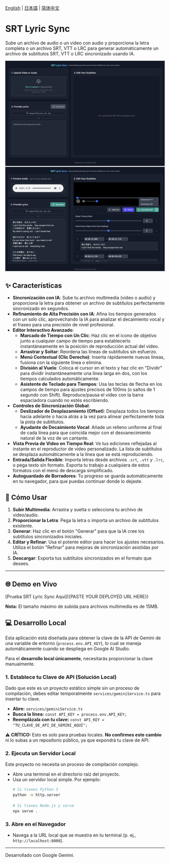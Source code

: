 [English](./README.md) | [日本語](./README.ja.md) | [简体中文](./README.zh-CN.md)

# SRT Lyric Sync

Sube un archivo de audio o un video con audio y proporciona la letra completa o un archivo SRT, VTT o LRC para generar automáticamente un archivo de subtítulos SRT, VTT o LRC sincronizado usando IA.

![SRT Lyric Sync - Interfaz Principal](https://raw.githubusercontent.com/atommy1966/SRT-Lyric-Sync-assets/main/2025-09-12%2014.48.26.png)
![SRT Lyric Sync - Vista del Editor](https://raw.githubusercontent.com/atommy1966/SRT-Lyric-Sync-assets/main/2025-09-12%2014.50.11.png)

## ✨ Características

*   **Sincronización con IA**: Sube tu archivo multimedia (video o audio) y proporciona la letra para obtener un archivo de subtítulos perfectamente sincronizado en segundos.
*   **Refinamiento de Alta Precisión con IA**: Afina los tiempos generados con un solo clic, aprovechando la IA para analizar el decaimiento vocal y el fraseo para una precisión de nivel profesional.
*   **Editor Interactivo Avanzado**:
    *   **Marcado de Tiempo con Un Clic**: Haz clic en el icono de objetivo junto a cualquier campo de tiempo para establecerlo instantáneamente en la posición de reproducción actual del video.
    *   **Arrastrar y Soltar**: Reordena las líneas de subtítulos sin esfuerzo.
    *   **Menú Contextual (Clic Derecho)**: Inserta rápidamente nuevas líneas, fusiona con la siguiente línea o elimina.
    *   **División al Vuelo**: Coloca el cursor en el texto y haz clic en "Dividir" para dividir instantáneamente una línea larga en dos, con los tiempos calculados automáticamente.
    *   **Asistente de Teclado para Tiempos**: Usa las teclas de flecha en los campos de tiempo para ajustes precisos de 100ms (o saltos de 1 segundo con Shift). Reproduce/pausa el video con la barra espaciadora cuando no estés escribiendo.
*   **Controles de Sincronización Global**:
    *   **Deslizador de Desplazamiento (Offset)**: Desplaza todos los tiempos hacia adelante o hacia atrás a la vez para alinear perfectamente toda la pista de subtítulos.
    *   **Ayudante de Decaimiento Vocal**: Añade un relleno uniforme al final de cada línea para que coincida mejor con el desvanecimiento natural de la voz de un cantante.
*   **Vista Previa de Video en Tiempo Real**: Ve tus ediciones reflejadas al instante en el reproductor de video personalizado. La lista de subtítulos se desplaza automáticamente a la línea que se está reproduciendo.
*   **Entrada/Salida Flexible**: Importa letras desde archivos `.srt`, `.vtt` y `.lrc`, o pega texto sin formato. Exporta tu trabajo a cualquiera de estos formatos con el menú de descarga simplificado.
*   **Autoguardado de Borradores**: Tu progreso se guarda automáticamente en tu navegador, para que puedas continuar donde lo dejaste.

## 🚀 Cómo Usar

1.  **Subir Multimedia**: Arrastra y suelta o selecciona tu archivo de video/audio.
2.  **Proporcionar la Letra**: Pega la letra o importa un archivo de subtítulos existente.
3.  **Generar**: Haz clic en el botón "Generar" para que la IA cree los subtítulos sincronizados iniciales.
4.  **Editar y Refinar**: Usa el potente editor para hacer los ajustes necesarios. Utiliza el botón "Refinar" para mejoras de sincronización asistidas por IA.
5.  **Descargar**: Exporta tus subtítulos sincronizados en el formato que desees.

---

## 🌐 Demo en Vivo

[Prueba SRT Lyric Sync Aquí]({PASTE YOUR DEPLOYED URL HERE})

**Nota:** El tamaño máximo de subida para archivos multimedia es de 15MB.

## 💻 Desarrollo Local

Esta aplicación está diseñada para obtener la clave de la API de Gemini de una variable de entorno (`process.env.API_KEY`), lo cual se maneja automáticamente cuando se despliega en Google AI Studio.

Para el **desarrollo local únicamente**, necesitarás proporcionar la clave manualmente.

### 1. Establece tu Clave de API (Solución Local)
Dado que este es un proyecto estático simple sin un proceso de compilación, debes editar temporalmente `services/geminiService.ts` para insertar tu clave.

- **Abre:** `services/geminiService.ts`
- **Busca la línea:** `const API_KEY = process.env.API_KEY;`
- **Reemplázala con tu clave:** `const API_KEY = "TU_CLAVE_DE_API_DE_GEMINI_AQUÍ";`

⚠️ **CRÍTICO:** Esto es solo para pruebas locales. **No confirmes este cambio** ni lo subas a un repositorio público, ya que expondrá tu clave de API.

### 2. Ejecuta un Servidor Local
Este proyecto no necesita un proceso de compilación complejo.
- Abre una terminal en el directorio raíz del proyecto.
- Usa un servidor local simple. Por ejemplo:
  ```bash
  # Si tienes Python 3
  python -m http.server

  # Si tienes Node.js y serve
  npx serve .
  ```

### 3. Abre en el Navegador
- Navega a la URL local que se muestra en tu terminal (p. ej., `http://localhost:8000`).

---

Desarrollado con Google Gemini.